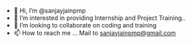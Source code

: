 - 👋 Hi, I’m @sanjayjainpmp
- 👀 I’m interested in providing Internship and Project Training..
- 💞️ I’m looking to collaborate on coding and training
- 📫 How to reach me ...
Mail to sanjayjainpmp@gmail.com
<!---
sanjayjainpmp/sanjayjainpmp is a ✨ special ✨ repository because its `README.md` (this file) appears on your GitHub profile.
You can click the Preview link to take a look at your changes.
--->
